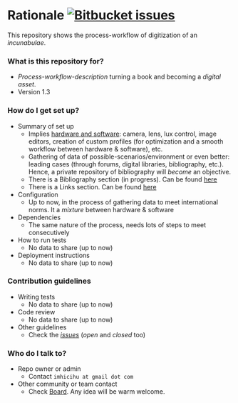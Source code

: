 # Rationale [![Bitbucket issues](https://img.shields.io/badge/issues-open-green.svg)]()

This repository shows the process-workflow of digitization of an _incunabulae_.

### What is this repository for? ###

* _Process-workflow-description_ turning a book and becoming a _digital asset_. 
* Version 1.3

### How do I get set up? ###

* Summary of set up
    * Implies [hardware and software](https://bitbucket.org/imhicihu/incunnabilia-early-book-digital/issues/1/hardware-camera-lens): camera, lens, lux control, image editors, creation of custom profiles (for optimization and a smooth workflow between hardware & software), etc.
    * Gathering of data of possible-scenarios/environment or even better: leading cases (through forums, digital libraries, bibliography, etc.). Hence, a private repository of bibliography will _become_ an objective.
    * There is a Bibliography section (in progress). Can be found [here](https://bitbucket.org/imhicihu/incunnabilia-early-book-digitization/src/b13740330d22c031dab8f8cd69bde3b73baf8ac9/Biblioteca_Congreso.md?at=master&fileviewer=file-view-default)
    * There is a Links section. Can be found [here](https://bitbucket.org/imhicihu/incunnabilia-early-book-digitization/src/9219cd057c533589234365b3669c32e016ba01bf/Links.md?at=master&fileviewer=file-view-default)
* Configuration
    * Up to now, in the process of gathering data to meet international norms. It a _mixture_ between hardware & software
* Dependencies
    * The same nature of the process, needs lots of steps to meet consecutively
* How to run tests
    * No data to share (up to now)
* Deployment instructions
    * No data to share (up to now)

### Contribution guidelines ###

* Writing tests
    * No data to share (up to now)
* Code review
    * No data to share (up to now)
* Other guidelines
     * Check the _[issues](https://bitbucket.org/imhicihu/incunnabilia-early-book-digital/issues)_ (_open_ and _closed_ too)

### Who do I talk to? ###

* Repo owner or admin
     * Contact `imhicihu at gmail dot com`
* Other community or team contact
     * Check [Board](https://bitbucket.org/imhicihu/incunnabilia-early-book-digitization/addon/bitbucket-trello-addon/trello-board). Any idea will be warm welcome.
